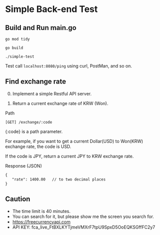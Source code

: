# Simple Back-end Test

## Build and Run main.go

```
go mod tidy

go build

./simple-test
```

Test call `localhost:8080/ping` using curl, PostMan, and so on.

## Find exchange rate

0. Implement a simple Restful API server.


1. Return a current exchange rate of KRW (Won).

Path
```
[GET] /exchange/:code
```
{:code} is a path parameter.

For example, if you want to get a current Dollar(USD) to Won(KRW) exchange rate, the code is USD.

If the code is JPY, return a current JPY to KRW exchange rate.

   
Response (JSON)
```
{
   "rate": 1400.00   // to two decimal places
}
```



## Caution
- The time limit is 40 minutes.
- You can search for it, but please show me the screen you search for.
- https://freecurrencyapi.com
- API KEY: fca_live_FtBXLKYTjmeVMXrF7tpU9SpxD5OoEQKSGffFC2y7
